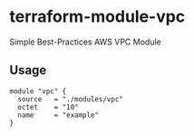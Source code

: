 # terraform-module-vpc
Simple Best-Practices AWS VPC Module

## Usage

```
module "vpc" {
  source   = "./modules/vpc"
  octet    = "10"
  name     = "example"
}
```
